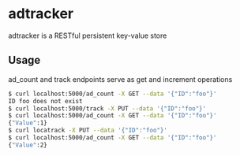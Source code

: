 # adtracker

adtracker is a RESTful persistent key-value store

## Usage ##

ad_count and track endpoints serve as get and increment operations

```bash
$ curl localhost:5000/ad_count -X GET --data '{"ID":"foo"}'
ID foo does not exist
$ curl localhost:5000/track -X PUT --data '{"ID":"foo"}'
$ curl localhost:5000/ad_count -X GET --data '{"ID":"foo"}'
{"Value":1}
$ curl locatrack -X PUT --data '{"ID":"foo"}'
$ curl localhost:5000/ad_count -X GET --data '{"ID":"foo"}'
{"Value":2}
```
